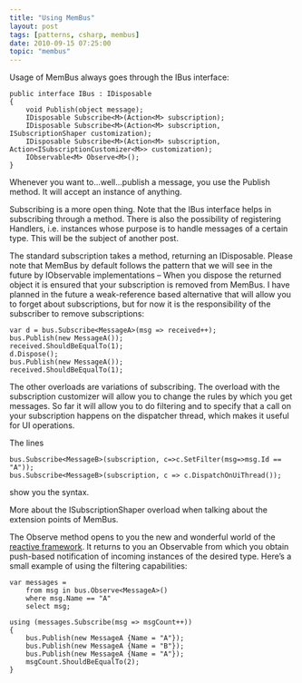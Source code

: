 ```yaml
---
title: "Using MemBus"
layout: post
tags: [patterns, csharp, membus]
date: 2010-09-15 07:25:00
topic: "membus"
---
```


Usage of MemBus always goes through the IBus interface:

    public interface IBus : IDisposable
    {
        void Publish(object message);
        IDisposable Subscribe<M>(Action<M> subscription);
        IDisposable Subscribe<M>(Action<M> subscription, ISubscriptionShaper customization);
        IDisposable Subscribe<M>(Action<M> subscription, Action<ISubscriptionCustomizer<M>> customization);
        IObservable<M> Observe<M>();
    }

Whenever you want to...well...publish a message, you use the Publish method. It will accept an instance of anything.

Subscribing is a more open thing. Note that the IBus interface helps in subscribing through a method. There is also the possibility of registering Handlers, i.e. instances whose purpose is to handle messages of a certain type. This will be the subject of another post.

The standard subscription takes a method, returning an IDisposable. Please note that MemBus by default follows the pattern that we will see in the future by IObservable implementations – When you dispose the returned object it is ensured that your subscription is removed from MemBus. I have planned in the future a weak-reference based alternative that will allow you to forget about subscriptions, but for now it is the responsibility of the subscriber to remove subscriptions:

    var d = bus.Subscribe<MessageA>(msg => received++);
    bus.Publish(new MessageA());
    received.ShouldBeEqualTo(1);
    d.Dispose();
    bus.Publish(new MessageA());
    received.ShouldBeEqualTo(1);

The other overloads are variations of subscribing. The overload with the subscription customizer will allow you to change the rules by which you get messages. So far it will allow you to do filtering and to specify that a call on your subscription happens on the dispatcher thread, which makes it useful for UI operations.

The lines 

    bus.Subscribe<MessageB>(subscription, c=>c.SetFilter(msg=>msg.Id == "A"));
    bus.Subscribe<MessageB>(subscription, c => c.DispatchOnUiThread());

show you the syntax.

More about the ISubscriptionShaper overload when talking about the extension points of MemBus.

The Observe method opens to you the new and wonderful world of the [reactive framework](http://msdn.microsoft.com/en-us/devlabs/ee794896.aspx). It returns to you an Observable from which you obtain push-based notification of incoming instances of the desired type. Here’s a small example of using the filtering capabilities:

    var messages = 
        from msg in bus.Observe<MessageA>() 
        where msg.Name == "A" 
        select msg;

    using (messages.Subscribe(msg => msgCount++))
    {
        bus.Publish(new MessageA {Name = "A"});
        bus.Publish(new MessageA {Name = "B"});
        bus.Publish(new MessageA {Name = "A"});
        msgCount.ShouldBeEqualTo(2);
    }